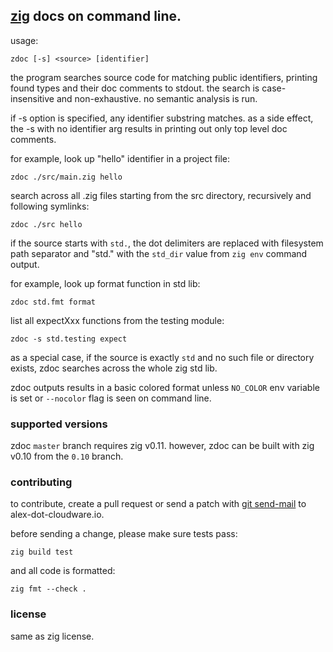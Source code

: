 ## [zig](https://ziglang.org) docs on command line.

usage:

    zdoc [-s] <source> [identifier]

the program searches source code for matching public identifiers,
printing found types and their doc comments to stdout.
the search is case-insensitive and non-exhaustive. no semantic
analysis is run.

if -s option is specified, any identifier substring matches.
as a side effect, the -s with no identifier arg results in
printing out only top level doc comments.

for example, look up "hello" identifier in a project file:

    zdoc ./src/main.zig hello

search across all .zig files starting from the src directory,
recursively and following symlinks:

    zdoc ./src hello

if the source starts with `std.`, the dot delimiters are replaced
with filesystem path separator and "std." with the `std_dir` value
from `zig env` command output.

for example, look up format function in std lib:

    zdoc std.fmt format

list all expectXxx functions from the testing module:

    zdoc -s std.testing expect

as a special case, if the source is exactly `std` and no such file
or directory exists, zdoc searches across the whole zig std lib.

zdoc outputs results in a basic colored format unless `NO_COLOR`
env variable is set or `--nocolor` flag is seen on command line.

### supported versions

zdoc `master` branch requires zig v0.11. however, zdoc can be built with zig v0.10
from the `0.10` branch.

### contributing

to contribute, create a pull request or send a patch with
[git send-mail](https://git-scm.com/docs/git-send-email) to alex-dot-cloudware.io.

before sending a change, please make sure tests pass:

    zig build test

and all code is formatted:

    zig fmt --check .

### license

same as zig license.
